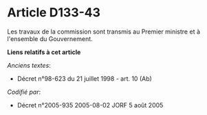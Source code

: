 # Article D133-43

Les travaux de la commission sont transmis au Premier ministre et à l'ensemble du Gouvernement.

**Liens relatifs à cet article**

_Anciens textes_:

  - Décret n°98-623 du 21 juillet 1998 - art. 10 (Ab)

_Codifié par_:

  - Décret n°2005-935 2005-08-02 JORF 5 août 2005
